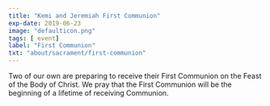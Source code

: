 ```yaml
---
title: "Kemi and Jeremiah First Communion"
exp-date: 2019-06-23
image: "defaulticon.png"
tags: [ event]
label: "First Communion"
txt: "about/sacrament/first-communion"
---
```

Two of our own are preparing to receive their First Communion on the Feast of the Body of Christ. We pray that the First Communion will be the beginning of a lifetime of receiving Communion.